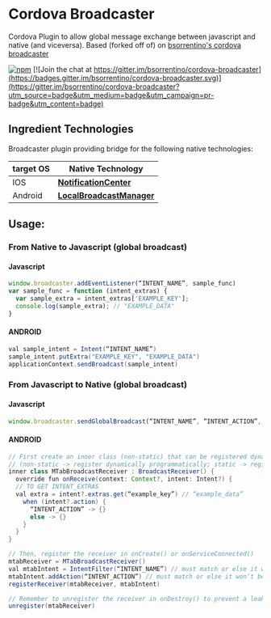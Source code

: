 # Cordova Broadcaster

Cordova Plugin to allow global message exchange between javascript and native (and viceversa). Based (forked off of) on [bsorrentino's cordova broadcaster](https://github.com/bsorrentino/cordova-broadcaster)

[![npm](https://img.shields.io/npm/v/cordova-plugin-broadcaster.svg)](https://www.npmjs.com/package/cordova-plugin-broadcaster) [![Join the chat at https://gitter.im/bsorrentino/cordova-broadcaster](https://badges.gitter.im/bsorrentino/cordova-broadcaster.svg)](https://gitter.im/bsorrentino/cordova-broadcaster?utm_source=badge&utm_medium=badge&utm_campaign=pr-badge&utm_content=badge)


## Ingredient Technologies

Broadcaster plugin providing bridge for the following native technologies:

  target OS | Native Technology
 ----|----
 IOS | **[NotificationCenter](https://developer.apple.com/library/mac/documentation/Cocoa/Reference/Foundation/Classes/NSNotificationCenter_Class/index.html#//apple_ref/occ/instm/NSNotificationCenter/addObserverForName%3aobject%3aqueue%3ausingBlock%3a)**
Android | **[LocalBroadcastManager](http://developer.android.com/reference/android/support/v4/content/LocalBroadcastManager.html)**

## Usage:

### From Native to Javascript (global broadcast)

#### Javascript
```javascript
window.broadcaster.addEventListener(“INTENT_NAME”, sample_func)
var sample_func = function (intent_extras) {
  var sample_extra = intent_extras['EXAMPLE_KEY'];
  console.log(sample_extra); // "EXAMPLE_DATA"
}
```

#### ANDROID

```Java
val sample_intent = Intent(“INTENT_NAME”)
sample_intent.putExtra("EXAMPLE_KEY", "EXAMPLE_DATA")
applicationContext.sendBroadcast(sample_intent)
```

### From Javascript to Native (global broadcast)

#### Javascript

```javascript
window.broadcaster.sendGlobalBroadcast(“INTENT_NAME”, “INTENT_ACTION”, {“example_key”: “example_data”})
 ```

#### ANDROID

```Java
// First create an inner class (non-static) that can be registered dynamically in the code.
// (non-static -> register dynamically programmatically; static -> register in manifest)
inner class MTabBroadcastReceiver : BroadcastReceiver() {
  override fun onReceive(context: Context?, intent: Intent?) {
  // TO GET INTENT_EXTRAS
  val extra = intent?.extras.get(“example_key”) // “example_data”
    when (intent?.action) {
      “INTENT_ACTION” -> {}
      else -> {}
    }
  }
}

// Then, register the receiver in onCreate() or onServiceConnected()
mtabReceiver = MTabBroadcastReceiver()
val mtabIntent = IntentFilter(“INTENT_NAME”) // must match or else it won’t be received
mtabIntent.addAction(“INTENT_ACTION”) // must match or else it won’t be received
registerReceiver(mtabReceiver, mtabIntent)

// Remember to unregister the receiver in onDestroy() to prevent a leak
unregister(mtabReceiver)
```

